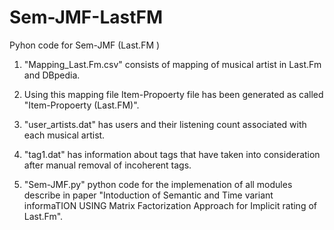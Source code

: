 # Sem-JMF-LastFM
Pyhon code for Sem-JMF (Last.FM )

1. "Mapping_Last.Fm.csv" consists of mapping of musical artist in Last.Fm and DBpedia.

2. Using this mapping file Item-Propoerty file has been generated as called "Item-Propoerty (Last.FM)".

3. "user_artists.dat" has users and their listening count associated with each musical artist.

4. "tag1.dat" has information about tags that have taken into consideration after manual removal of incoherent tags.

5. "Sem-JMF.py" python code for the implemenation of all modules describe in paper "Intoduction of Semantic and Time variant informaTION USING 
Matrix Factorization Approach for Implicit rating of Last.Fm".

